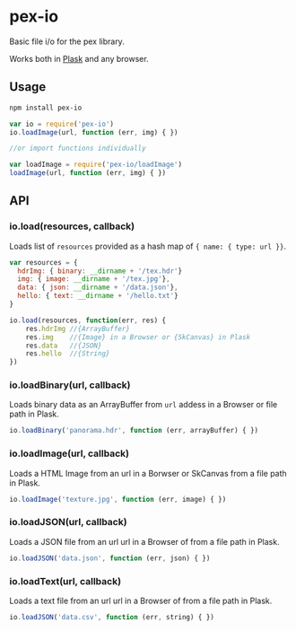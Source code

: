 # pex-io

Basic file i/o for the pex library.

Works both in [Plask](http://plask.org) and any browser.

## Usage

```bash
npm install pex-io
```

```javascript
var io = require('pex-io')
io.loadImage(url, function (err, img) { })

//or import functions individually

var loadImage = require('pex-io/loadImage')
loadImage(url, function (err, img) { })
```

## API

### io.load(resources, callback)

Loads list of `resources` provided as a hash map of `{ name: { type: url }}`.

```javascript
var resources = {
  hdrImg: { binary: __dirname + '/tex.hdr'}
  img: { image: __dirname + '/tex.jpg'},
  data: { json: __dirname + '/data.json'},
  hello: { text: __dirname + '/hello.txt'}
}

io.load(resources, function(err, res) {
    res.hdrImg //{ArrayBuffer}
    res.img    //{Image} in a Browser or {SkCanvas} in Plask
    res.data   //{JSON}
    res.hello  //{String}
})
```

### io.loadBinary(url, callback)

Loads binary data as an ArrayBuffer from `url` addess in a Browser or file path in Plask. 

```javascript
io.loadBinary('panorama.hdr', function (err, arrayBuffer) { })
```

### io.loadImage(url, callback)

Loads a HTML Image from an url in a Borwser or SkCanvas from a file path in Plask.

```javascript
io.loadImage('texture.jpg', function (err, image) { })
```

### io.loadJSON(url, callback)
Loads a JSON file from an url url in a Browser of from a file path in Plask.

```javascript
io.loadJSON('data.json', function (err, json) { })
```

### io.loadText(url, callback)

Loads a text file from an url url in a Browser of from a file path in Plask.

```javascript
io.loadJSON('data.csv', function (err, string) { })
```
